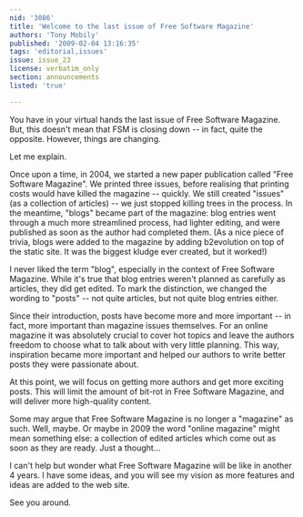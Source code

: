 ```yaml
---
nid: '3086'
title: 'Welcome to the last issue of Free Software Magazine'
authors: 'Tony Mobily'
published: '2009-02-04 13:16:35'
tags: 'editorial,issues'
issue: issue_23
license: verbatim_only
section: announcements
listed: 'true'

---
```

You have in your virtual hands the last issue of Free Software Magazine. But, this doesn't mean that FSM is closing down -- in fact, quite the opposite. However, things are changing.

Let me explain.

Once upon a time, in 2004, we started a new paper publication called "Free Software Magazine". We printed three issues, before realising that printing costs would have killed the magazine -- quickly. We still created "issues" (as a collection of articles) -- we just stopped killing trees in the process. In the meantime, "blogs" became part of the magazine: blog entries went through a much more streamlined process, had lighter editing, and were published as soon as the author had completed them. (As a nice piece of trivia, blogs were added to the magazine by adding b2evolution on top of the static site. It was the biggest kludge ever created, but it worked!)

I never liked the term "blog", especially in the context of Free Software Magazine. While it's true that blog entries weren't planned as carefully as articles, they did get edited. To mark the distinction, we changed the wording to "posts" -- not quite articles, but not quite blog entries either.

Since their introduction, posts have become more and more important -- in fact, more important than magazine issues themselves. For an online magazine it was absolutely crucial to cover hot topics and leave the authors freedom to choose what to talk about with very little planning. This way, inspiration became more important and helped our authors to write better posts they were passionate about.

At this point, we will focus on getting more authors and get more exciting posts. This will limit the amount of bit-rot in Free Software Magazine, and will deliver more high-quality content.

Some may argue that Free Software Magazine is no longer a "magazine" as such. Well, maybe. Or maybe in 2009 the word "online magazine" might mean something else: a collection of edited articles which come out as soon as they are ready. Just a thought...

I can't help but wonder what Free Software Magazine will be like in another 4 years. I have some ideas, and you will see my vision as more features and ideas are added to the web site.

See you around.
